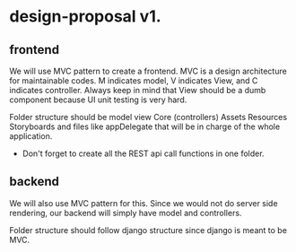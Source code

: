 # design-proposal v1.

## frontend
We will use MVC pattern to create a frontend. MVC is a design architecture for maintainable codes. M indicates model, V indicates View, and C indicates controller. 
Always keep in mind that View should be a dumb component because UI unit testing is very hard.

Folder structure should be
model
view
Core (controllers)
Assets
Resources
Storyboards
and files like appDelegate that will be in charge of the whole application.

* Don't forget to create all the REST api call functions in one folder. 

## backend
We will also use MVC pattern for this. Since we would not do server side rendering, our backend will simply have model and controllers. 

Folder structure should follow django structure since django is meant to be MVC. 
